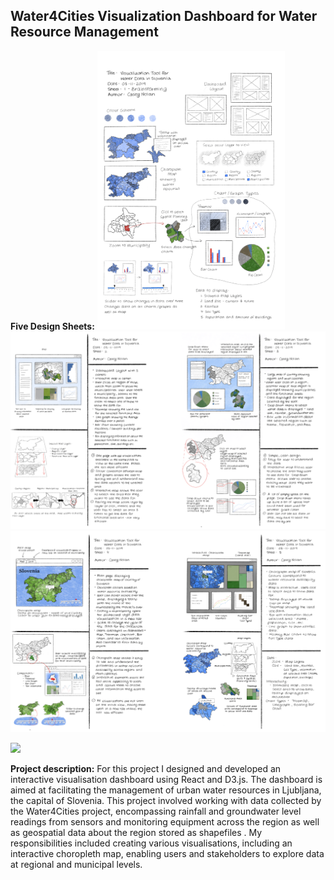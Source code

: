 ## Water4Cities Visualization Dashboard for Water Resource Management

**Five Design Sheets:**
<img src="images/fds1.png?raw=true" width="300"/>
<img src="images/fds23.png?raw=true"/>
<img src="images/fds45.png?raw=true"/>


<img src="images/dashboard_vid.gif?raw=true"/>

**Project description:** For this project I designed and developed an interactive visualisation dashboard using React and D3.js. The dashboard is aimed at facilitating the management of urban water resources in Ljubljana, the capital of Slovenia. This project involved working with data collected by the Water4Cities project, encompassing rainfall and groundwater level readings from sensors and monitoring equipment across the region as well as geospatial data about the region stored as shapefiles . My responsibilities included creating various visualisations, including an interactive choropleth map, enabling users and stakeholders to explore data at regional and municipal levels. 


